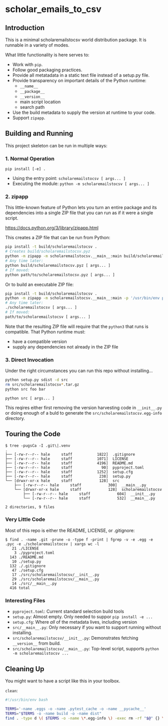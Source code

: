 # scholar_emails_to_csv

## Introduction

This is a minimal scholaremailstocsv world distribution package.
It is runnable in a variety of modes.

What little functionality is here serves to:

- Work with `pip`.
- Follow good packaging practices.
- Provide all metatadata in a static text file instead of a setup.py file.
- Provide transparency on important details of the Python runtime:
    - `__name__`
    - `__package__`
    - `__version__`
    - main script location
    - search path
- Use the build metadata to supply the version at runtime to your code.
- Support `zipapp`.

## Building and Running

This project skeleton can be run in multiple ways:

### 1. Normal Operation

`pip install [-e] .`

- Using the entry point: `scholaremailstocsv [ args... ]`
- Executing the module: `python -m scholaremailstocsv [ args... ]`

### 2. zipapp

This little-known feature of Python lets you turn an entire package and its dependencies
into a single ZIP file that you can run as if it were a single script.

https://docs.python.org/3/library/zipapp.html

This creates a ZIP file that can be run from Python:

```bash
pip install -t build/scholaremailstocsv .
# Creates build/scholaremailstocsv.pyz
python -m zipapp -m scholaremailstocsv.__main__:main build/scholaremailstocsv
# Any time later:
python build/scholaremailstocsv.pyz [ args... ]
# If moved:
python path/to/scholaremailstocsv.pyz [ args... ]
```

Or to build an executable ZIP file:

```bash
pip install -t build/scholaremailstocsv .
python -m zipapp -m scholaremailstocsv.__main__:main -p '/usr/bin/env python3' -o scholaremailstocsv build/scholaremailstocsv
# Any time later:
./scholaremailstocsv [ args... ]
# If moved:
path/to/scholaremailstocsv [ args... ]
```

Note that the resulting ZIP file will require that the `python3` that runs is compatible.
That Python runtime must:

- have a compatible version
- supply any dependencies not already in the ZIP file

### 3. Direct Invocation

Under the right circumstances you can run this repo without installing...

```bash
python setup.py sdist -d src
rm src/scholaremailstocsv*.tar.gz
python src foo bar
```

`python src [ args... ]`

This reqires either first removing the version harvesting code in `__init__.py`
or doing enough of a buld to generate the `src/scholaremailstocsv.egg-info` directory.

## Touring the Code


```
$ tree -pugsCa -I .git\|.venv
.
├── [-rw-r--r-- hale     staff           1822]  .gitignore
├── [-rw-r--r-- hale     staff           1071]  LICENSE
├── [-rw-r--r-- hale     staff           4196]  README.md
├── [-rw-r--r-- hale     staff             90]  pyproject.toml
├── [-rw-r--r-- hale     staff           1252]  setup.cfg
├── [-rw-r--r-- hale     staff            238]  setup.py
└── [drwxr-xr-x hale     staff            128]  src
    ├── [-rw-r--r-- hale     staff            300]  __main__.py
    └── [drwxr-xr-x hale     staff            128]  scholaremailstocsv
        ├── [-rw-r--r-- hale     staff            604]  __init__.py
        └── [-rw-r--r-- hale     staff            532]  __main__.py

2 directories, 9 files
```

### Very Little Code

Most of this repo is either the README, LICENSE, or .gitignore:

```
$ find . -name .git -prune -o -type f -print | fgrep -v -e .egg -e .pyc -e ./scholaremailstocsv | xargs wc -l
   21 ./LICENSE
    3 ./pyproject.toml
  143 ./README.md
   10 ./setup.py
  132 ./.gitignore
   47 ./setup.cfg
   17 ./src/scholaremailstocsv/__init__.py
   29 ./src/scholaremailstocsv/__main__.py
   14 ./src/__main__.py
  416 total
```

### Interesting Files

- `pyproject.toml`: Current standard selection build tools
- `setup.py`: Almost empty. Only needed to suppor `pip install -e ...`
- `setup.cfg`: Where *all* of the metadata lives, including version
- `src/__main__.py`: Only necessary if you want to support running without installing.
- `src/scholaremailstocsv/__init__.py`: Demonstrates fetching `__version__` from build.
- `src/scholaremailstocsv/__main__.py`: Top-level script, supports `python -m scholaremailstocsv ...`

## Cleaning Up

You might want to have a script like this in your toolbox.

`clean`:
```bash
#!/usr/bin/env bash

TERMS='-name .eggs -o -name .pytest_cache -o -name __pycache__'
TERMS="$TERMS -o -name build -o -name dist"
find . -type d \( $TERMS -o -name \*.egg-info \) -exec rm -rf "$@" {} \; -prune
```
